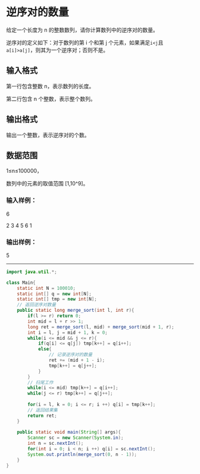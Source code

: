 # 逆序对的数量
给定一个长度为 n 的整数数列，请你计算数列中的逆序对的数量。

逆序对的定义如下：对于数列的第 i 个和第 j 个元素，如果满足` i<j `且 `a[i]>a[j]`，则其为一个逆序对；否则不是。

## 输入格式
第一行包含整数 n，表示数列的长度。

第二行包含 n 个整数，表示整个数列。

## 输出格式
输出一个整数，表示逆序对的个数。

## 数据范围
1≤n≤100000，

数列中的元素的取值范围 [1,10^9]。

### 输入样例：
6

2 3 4 5 6 1
### 输出样例：
5

------
```java
import java.util.*;

class Main{
    static int N = 100010;
    static int[] q = new int[N];
    static int[] tmp = new int[N];
    // 返回逆序对数量
    public static long merge_sort(int l, int r){
        if(l >= r) return 0;
        int mid = l + r >> 1;
        long ret = merge_sort(l, mid) + merge_sort(mid + 1, r);
        int i = l, j = mid + 1, k = 0;
        while(i <= mid && j <= r){
            if(q[i] <= q[j]) tmp[k++] = q[i++];
            else{
                // 记录逆序对的数量
                ret += (mid + 1 - i);
                tmp[k++] = q[j++];
            }
        }
        // 扫尾工作
        while(i <= mid) tmp[k++] = q[i++];
        while(j <= r) tmp[k++] = q[j++];
        
        for(i = l, k = 0; i <= r; i ++) q[i] = tmp[k++];
        // 返回结果集
        return ret;
    }
    
    public static void main(String[] args){
        Scanner sc = new Scanner(System.in);
        int n = sc.nextInt();
        for(int i = 0; i < n; i ++) q[i] = sc.nextInt();
        System.out.println(merge_sort(0, n - 1));
    }
}
```
